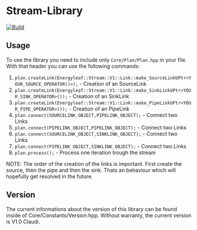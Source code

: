 # Stream-Library

[![Build](https://github.com/SlepiK/stream/actions/workflows/cmake-multi-platform.yml/badge.svg)](https://github.com/SlepiK/stream/actions/workflows/cmake-multi-platform.yml)

## Usage
To use the library you need to include only <code>Core/Plan/Plan.hpp</code> in your file.
With that header you can use the following commands:
<ol>
	<li><code>plan.createLink(Energyleaf::Stream::V1::Link::make_SourceLinkUPtr&lt;YOUR_SOURCE_OPERATOR()>);</code> - Creation of an SourceLink</li>
	<li><code>plan.createLink(Energyleaf::Stream::V1::Link::make_SinkLinkUPtr&lt;YOUR_SINK_OPERATOR>());</code> - Creation of an SinkLink</li>
	<li><code>plan.createLink(Energyleaf::Stream::V1::Link::make_PipeLinkUPtr&lt;YOUR_PIPE_OPERATOR>());</code> - Creation of an PipeLink</li>
	<li><code>plan.connect(SOURCELINK_OBJECT,PIPELINK_OBJECT);</code> - Connect two Links</li>
	<li><code>plan.connect(PIPELINK_OBJECT,PIPELINK_OBJECT);</code> - Connect two Links</li>
	<li><code>plan.connect(SOURCELINK_OBJECT,SINKLINK_OBJECT);</code> - Connect two Links</li>
	<li><code>plan.connect(PIPELINK_OBJECT,SINKLINK_OBJECT);</code> - Connect two Links</li>
	<li><code>plan.process();</code> - Process one iteration trough the stream</li>
</ol>

NOTE: The order of the creation of the links is important. First create the source, then the pipe and then the sink.
Thats an behaviour which will hopefully get resolved in the future.

## Version
The current informations about the version of this library can be found inside of Core/Constants/Version.hpp.
Without warranty, the current version is V1.0 Claudi.
